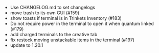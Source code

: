 - Use CHANGELOG.md to set changelogs
- move trash to its own GUI (#159)
- show toasts if terminal is in Trinkets Inventory (#183)
- Do not require power in the terminal to open it when quantum linked (#179)
- add charged terminals to the creative tab
- fix restock moving unstackable items in the terminal (#197)
- update to 1.20.1
